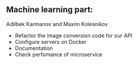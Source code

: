 ## Machine learning part:
Adilbek Karmanov and Maxim Kolesnikov
- Refactor the image conversion code for our API
- Configure servers on Docker
- Documentation
- Check perfomance of microservice
